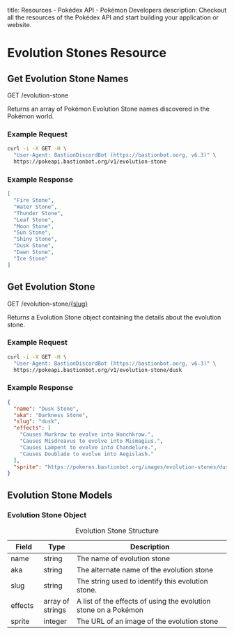 title: Resources - Pokédex API - Pokémon Developers
description: Checkout all the resources of the Pokédex API and start building your application or website.

# Evolution Stones Resource

## Get Evolution Stone Names
<span class="resource"><span class="get">GET</span> /evolution-stone</span>

Returns an array of Pokémon Evolution Stone names discovered in the Pokémon
world.

### Example Request
```bash
curl -i -X GET -H \
  "User-Agent: BastionDiscordBot (https://bastionbot.oorg, v6.3)" \
  https://pokeapi.bastionbot.org/v1/evolution-stone
```

### Example Response
```json
[
  "Fire Stone",
  "Water Stone",
  "Thunder Stone",
  "Leaf Stone",
  "Moon Stone",
  "Sun Stone",
  "Shiny Stone",
  "Dusk Stone",
  "Dawn Stone",
  "Ice Stone"
]
```

## Get Evolution Stone
<span class="resource"><span class="get">GET</span> /evolution-stone/<a href="#evolution-stone-object">{slug}</a></span>

Returns a Evolution Stone object containing the details about the evolution
stone.

### Example Request
```bash
curl -i -X GET -H \
  "User-Agent: BastionDiscordBot (https://bastionbot.oorg, v6.3)" \
  https://pokeapi.bastionbot.org/v1/evolution-stone/dusk
```

### Example Response
```json
{
  "name": "Dusk Stone",
  "aka": "Darkness Stone",
  "slug": "dusk",
  "effects": [
    "Causes Murkrow to evolve into Honchkrow.",
    "Causes Misdreavus to evolve into Mismagius.",
    "Causes Lampent to evolve into Chandelure.",
    "Causes Doublade to evolve into Aegislash."
  ],
  "sprite": "https://pokeres.bastionbot.org/images/evolution-stones/dusk-stone.png"
}
```

## Evolution Stone Models

### Evolution Stone Object
<table>
  <caption>Evolution Stone Structure</caption>
  <thead>
    <tr class="header">
      <th width="15%">Field</th>
      <th width="15%">Type</th>
      <th width="70%">Description</th>
    </tr>
  </thead>
  <tbody>
    <tr>
      <td>name</td>
      <td>string</td>
      <td>The name of evolution stone</td>
    </tr>
    <tr>
      <td>aka</td>
      <td>string</td>
      <td>The alternate name of the evolution stone</td>
    </tr>
    <tr>
      <td>slug</td>
      <td>string</td>
      <td>The string used to identify this evolution stone.</td>
    </tr>
    <tr>
      <td>effects</td>
      <td>array of strings</td>
      <td>A list of the effects of using the evolution stone on a Pokémon</td>
    </tr>
    <tr>
      <td>sprite</td>
      <td>integer</td>
      <td>The URL of an image of the evolution stone</td>
    </tr>
  </tbody>
</table>
